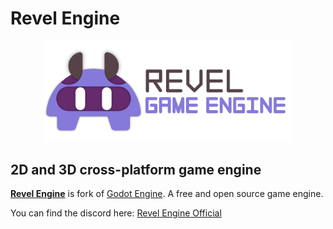 # Revel Engine

<p align="center">
  <img src="https://github.com/Duskitten/revel/blob/master/logo_outlined.png" width="400" alt="Revel Engine logo">
</p>

## 2D and 3D cross-platform game engine

**[Revel Engine]()** is fork of [Godot Engine](https://godotengine.org).
A free and open source game engine.

You can find the discord here: [Revel Engine Official](https://discord.gg/y65J2wDBZj)
